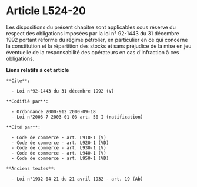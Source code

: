 # Article L524-20

Les dispositions du présent chapitre sont applicables sous réserve du respect des obligations imposées par la loi n° 92-1443
du 31 décembre 1992 portant réforme du régime pétrolier, en particulier en ce qui concerne la constitution et la répartition
des stocks et sans préjudice de la mise en jeu éventuelle de la responsabilité des opérateurs en cas d'infraction à ces
obligations.

**Liens relatifs à cet article**

	**Cite**:

	  - Loi n°92-1443 du 31 décembre 1992 (V)

	**Codifié par**:

	  - Ordonnance 2000-912 2000-09-18
	  - Loi n°2003-7 2003-01-03 art. 50 I (ratification)

	**Cité par**:

	  - Code de commerce - art. L910-1 (V)
	  - Code de commerce - art. L920-1 (VD)
	  - Code de commerce - art. L930-1 (V)
	  - Code de commerce - art. L940-1 (V)
	  - Code de commerce - art. L950-1 (VD)

	**Anciens textes**:

	  - Loi n°1932-04-21 du 21 avril 1932 - art. 19 (Ab)
